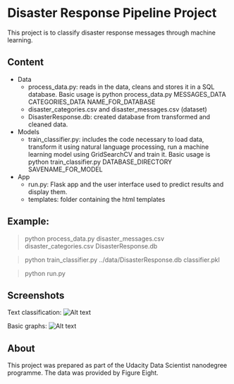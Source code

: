 # Disaster Response Pipeline Project
This project is to classify disaster response messages through machine learning. 

## Content
- Data
  - process_data.py: reads in the data, cleans and stores it in a SQL database. Basic usage is python process_data.py MESSAGES_DATA CATEGORIES_DATA NAME_FOR_DATABASE
  - disaster_categories.csv and disaster_messages.csv (dataset)
  - DisasterResponse.db: created database from transformed and cleaned data.
- Models
  - train_classifier.py: includes the code necessary to load data, transform it using natural language processing, run a machine learning model using GridSearchCV and train it. Basic usage is python train_classifier.py DATABASE_DIRECTORY SAVENAME_FOR_MODEL  
- App
  - run.py: Flask app and the user interface used to predict results and display them.
  - templates: folder containing the html templates

## Example:
> python process_data.py disaster_messages.csv disaster_categories.csv DisasterResponse.db

> python train_classifier.py ../data/DisasterResponse.db classifier.pkl

> python run.py

## Screenshots
Text classification:
![Alt text](https://github.com/ygrynechko/Udacity_DS_Nanodegree/blob/master/Project_2/ScreenShots/clasiffication.png?raw=true "Screenshot1")

Basic graphs:
![Alt text](https://github.com/ygrynechko/Udacity_DS_Nanodegree/blob/master/Project_2/ScreenShots/graphs.png?raw=true "Screenshot2")

## About
This project was prepared as part of the Udacity Data Scientist nanodegree programme. The data was provided by Figure Eight. 
